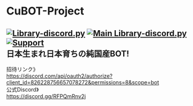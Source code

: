 # CuBOT-Project
[![Library-discord.py](https://img.shields.io/badge/Python-3.9.2-3778ae?logo=Python&logoColor=ffffff)](https://python.org) [![Main Library-discord.py](https://img.shields.io/badge/Main%20Library-discord.py-fecc34?logo=pypi&logoColor=ffffff)](https://github.com/Rapptz/discord.py) [![Support](https://img.shields.io/discord/715540925081714788?color=5865f2&label=Discord&logo=Discord&logoColor=ffffff)](https://discord.gg/9DXVhkKZhb)  
日本生まれ日本育ちの純国産BOT!  
----------------------------------------------------
招待リンク》  
https://discord.com/api/oauth2/authorize?client_id=826228756657078272&permissions=8&scope=bot  
公式Discord》  
https://discord.gg/RFPQmRnv2j  
